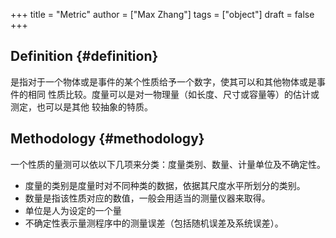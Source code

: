 +++
title = "Metric"
author = ["Max Zhang"]
tags = ["object"]
draft = false
+++

## Definition {#definition}

是指对于一个物体或是事件的某个性质给予一个数字，使其可以和其他物体或是事件的相同
性质比较。度量可以是对一物理量（如长度、尺寸或容量等）的估计或测定，也可以是其他
较抽象的特质。


## Methodology {#methodology}

一个性质的量测可以依以下几项来分类：度量类别、数量、计量单位及不确定性。

-   度量的类别是度量时对不同种类的数据，依据其尺度水平所划分的类别。
-   数量是指该性质对应的数值，一般会用适当的测量仪器来取得。
-   单位是人为设定的一个量
-   不确定性表示量测程序中的测量误差（包括随机误差及系统误差）。

